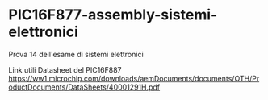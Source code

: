 # PIC16F877-assembly-sistemi-elettronici
Prova 14 dell'esame di sistemi elettronici

Link utili 
Datasheet del PIC16F887 
https://ww1.microchip.com/downloads/aemDocuments/documents/OTH/ProductDocuments/DataSheets/40001291H.pdf 
